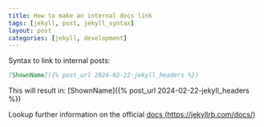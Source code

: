 ```yaml
---
title: How to make an internal docs link
tags: [jekyll, post, jekyll_syntax]
layout: post
categories: [jekyll, development]
---
```

Syntax to link to internal posts:
````markdown
[ShownName]({% post_url 2024-02-22-jekyll_headers %})
````
This will result in:
[ShownName]({% post_url 2024-02-22-jekyll_headers %})

Lookup further information on the official [docs (https://jekyllrb.com/docs/)](https://jekyllrb.com/docs/)
